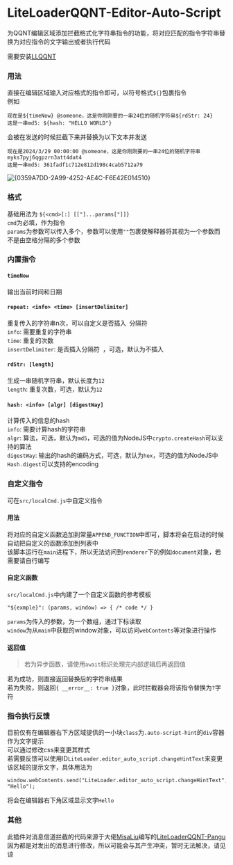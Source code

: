 # LiteLoaderQQNT-Editor-Auto-Script  

为QQNT编辑区域添加拦截格式化字符串指令的功能，将对应匹配的指令字符串替换为对应指令的文字输出或者执行代码  

需要安装[LLQQNT](https://github.com/LiteLoaderQQNT/LiteLoaderQQNT)  

### 用法  
直接在编辑区域输入对应格式的指令即可，以符号格式`${}`包裹指令  
例如
```
现在是${timeNow} @someone，这是你刚刚要的一串24位的随机字符串${rdStr: 24}
这是一串md5: ${hash: "HELLO WORLD"}
```
会被在发送的时候拦截下来并替换为以下文本并发送
```
现在是2024/3/29 00:00:00 @someone，这是你刚刚要的一串24位的随机字符串myks7pyj6qgpzrn3att4dat4
这是一串md5: 361fadf1c712e812d198c4cab5712a79
```
![{0359A7DD-2A99-4252-AE4C-F6E42E014510}](https://github.com/Eticeweng/LiteLoaderQQNT-Editor-Auto-Script/assets/43090280/1d3ee956-e76d-490b-9416-b9dbf989680e)

### 格式  
基础用法为
`${<cmd>[:] [["]...params["]]}`  
`cmd`为必填，作为指令  
`params`为参数可以传入多个，参数可以使用`""`包裹使解释器将其视为一个参数而不是由空格分隔的多个参数  


### 内置指令  
#### `timeNow`  
输出当前时间和日期  


#### `repeat: <info> <time> [insertDelimiter]`  
重复传入的字符串n次，可以自定义是否插入` `分隔符  
`info`: 需要重复的字符串  
`time`: 重复的次数  
`insertDelimiter`: 是否插入分隔符` `，可选，默认为不插入  


#### `rdStr: [length]`  
生成一串随机字符串，默认长度为`12`  
`length`: 重复次数，可选，默认为`12`  


#### `hash: <info> [algr] [digestWay]`  
计算传入的信息的hash  
`info`: 需要计算hash的字符串  
`algr`: 算法，可选，默认为`md5`，可选的值为NodeJS中`crypto.createHash`可以支持的算法  
`digestWay`: 输出的hash的编码方式，可选，默认为`hex`，可选的值为NodeJS中`Hash.digest`可以支持的encoding 

### 自定义指令
可在`src/localCmd.js`中自定义指令  
#### 用法  
将对应的自定义函数追加到常量`APPEND_FUNCTION`中即可，脚本将会在启动的时候自动把自定义的函数添加到列表中  
该脚本运行在`main`进程下，所以无法访问到`renderer`下的例如`document`对象，若需要请自行编写  
#### 自定义函数  
`src/localCmd.js`中内建了一个自定义函数的参考模板  
```
"${exmple}": (params, window) => { /* code */ }
```
`params`为传入的参数，为一个数组，通过下标读取  
`window`为从`main`中获取的window对象，可以访问`webContents`等对象进行操作  
#### 返回值
> 若为异步函数，请使用`await`标识处理完内部逻辑后再返回值

若为成功，则直接返回替换后的字符串结果  
若为失败，则返回`{ __error__: true }`对象，此时拦截器会将该指令替换为`?`字符  

### 指令执行反馈  
目前仅有在编辑器右下方区域提供的一小块`class`为`.auto-script-hint`的`div`容器作为文字提示  
可以通过修改css来变更其样式  
若需要反馈可以使用ID`LiteLoader.editor_auto_script.changeHintText`来变更该区域的提示文字，具体用法为  
```
window.webContents.send("LiteLoader.editor_auto_script.changeHintText", "Hello");
```
将会在编辑器右下角区域显示文字`Hello`  

### 其他  
此插件对消息信道拦截的代码来源于大佬[MisaLiu](https://github.com/MisaLiu)编写的[LiteLoaderQQNT-Pangu](https://github.com/MisaLiu/LiteLoaderQQNT-Pangu/)  
因为都是对发出的消息进行修改，所以可能会与其产生冲突，暂时无法解决，请见谅
